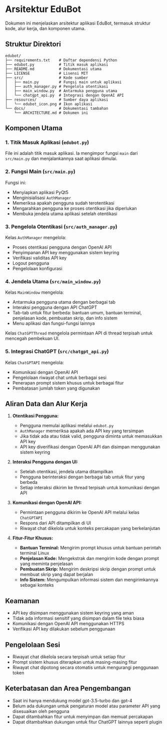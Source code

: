 # Arsitektur EduBot

Dokumen ini menjelaskan arsitektur aplikasi EduBot, termasuk struktur kode, alur kerja, dan komponen utama.

## Struktur Direktori

```
edubot/
├── requirements.txt    # Daftar dependensi Python
├── edubot.py           # Titik masuk aplikasi
├── README.md           # Dokumentasi utama
├── LICENSE             # Lisensi MIT
├── src/                # Kode sumber
│   ├── main.py         # Fungsi main untuk aplikasi
│   ├── auth_manager.py # Pengelola otentikasi
│   ├── main_window.py  # Antarmuka pengguna utama
│   └── chatgpt_api.py  # Integrasi dengan OpenAI API
├── resources/          # Sumber daya aplikasi
│   └── edubot_icon.png # Ikon aplikasi
└── docs/               # Dokumentasi tambahan
    └── ARCHITECTURE.md # Dokumen ini
```

## Komponen Utama

### 1. Titik Masuk Aplikasi (`edubot.py`)

File ini adalah titik masuk aplikasi. Ia mengimpor fungsi `main` dari `src/main.py` dan menjalankannya saat aplikasi dimulai.

### 2. Fungsi Main (`src/main.py`)

Fungsi ini:
- Menyiapkan aplikasi PyQt5
- Menginisialisasi `AuthManager`
- Memeriksa apakah pengguna sudah terotentikasi
- Mengarahkan pengguna ke proses otentikasi jika diperlukan
- Membuka jendela utama aplikasi setelah otentikasi

### 3. Pengelola Otentikasi (`src/auth_manager.py`)

Kelas `AuthManager` mengelola:
- Proses otentikasi pengguna dengan OpenAI API
- Penyimpanan API key menggunakan sistem keyring
- Verifikasi validitas API key
- Logout pengguna
- Pengelolaan konfigurasi

### 4. Jendela Utama (`src/main_window.py`)

Kelas `MainWindow` mengelola:
- Antarmuka pengguna utama dengan berbagai tab
- Interaksi pengguna dengan API ChatGPT
- Tab-tab untuk fitur berbeda: bantuan umum, bantuan terminal, penjelasan kode, pembuatan skrip, dan info sistem
- Menu aplikasi dan fungsi-fungsi lainnya

Kelas `ChatGPTThread` mengelola permintaan API di thread terpisah untuk mencegah pembekuan UI.

### 5. Integrasi ChatGPT (`src/chatgpt_api.py`)

Kelas `ChatGPTAPI` mengelola:
- Komunikasi dengan OpenAI API
- Pengelolaan riwayat chat untuk berbagai sesi
- Penerapan prompt sistem khusus untuk berbagai fitur
- Pembatasan jumlah token yang digunakan

## Aliran Data dan Alur Kerja

1. **Otentikasi Pengguna:**
   - Pengguna memulai aplikasi melalui `edubot.py`
   - `AuthManager` memeriksa apakah ada API key yang tersimpan
   - Jika tidak ada atau tidak valid, pengguna diminta untuk memasukkan API key
   - API key diverifikasi dengan OpenAI API dan disimpan menggunakan sistem keyring

2. **Interaksi Pengguna dengan UI:**
   - Setelah otentikasi, jendela utama ditampilkan
   - Pengguna berinteraksi dengan berbagai tab untuk fitur yang berbeda
   - Setiap interaksi dikirim ke thread terpisah untuk komunikasi dengan API

3. **Komunikasi dengan OpenAI API:**
   - Permintaan pengguna dikirim ke OpenAI API melalui kelas `ChatGPTAPI`
   - Respons dari API ditampilkan di UI
   - Riwayat chat dikelola untuk konteks percakapan yang berkelanjutan

4. **Fitur-Fitur Khusus:**
   - **Bantuan Terminal:** Mengirim prompt khusus untuk bantuan perintah terminal Linux
   - **Penjelasan Kode:** Mengekstrak dan mengirim kode dengan prompt yang meminta penjelasan
   - **Pembuatan Skrip:** Mengirim deskripsi skrip dengan prompt untuk membuat skrip yang dapat berjalan
   - **Info Sistem:** Mengumpulkan informasi sistem dan mengirimkannya sebagai konteks

## Keamanan

- API key disimpan menggunakan sistem keyring yang aman
- Tidak ada informasi sensitif yang disimpan dalam file teks biasa
- Komunikasi dengan OpenAI API menggunakan HTTPS
- Verifikasi API key dilakukan sebelum penggunaan

## Pengelolaan Sesi

- Riwayat chat dikelola secara terpisah untuk setiap fitur
- Prompt sistem khusus diterapkan untuk masing-masing fitur
- Riwayat chat dipotong secara otomatis untuk mengurangi penggunaan token

## Keterbatasan dan Area Pengembangan

- Saat ini hanya mendukung model gpt-3.5-turbo dan gpt-4
- Belum ada dukungan untuk pengaturan model atau parameter API yang disesuaikan oleh pengguna
- Dapat ditambahkan fitur untuk menyimpan dan memuat percakapan
- Dapat ditambahkan dukungan untuk fitur ChatGPT lainnya seperti plugin 